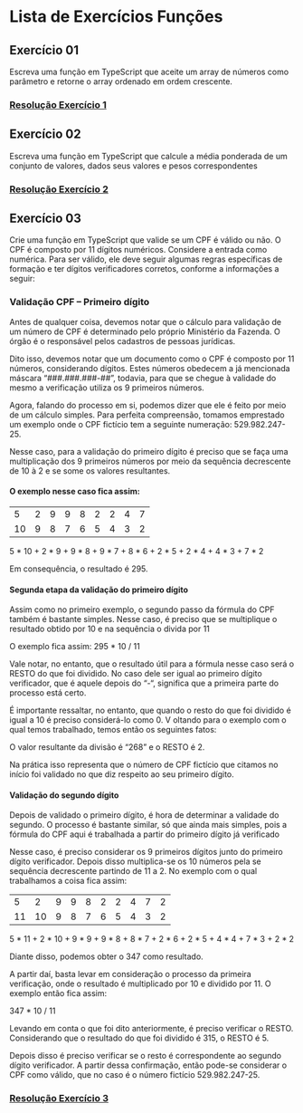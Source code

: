 # Lista de Exercícios Funções

## Exercício 01 

Escreva uma função em TypeScript que aceite um array de números como parâmetro e retorne o array ordenado em ordem crescente. 

### [Resolução Exercício 1](./src/EX01.ts)


## Exercício 02

Escreva uma função em TypeScript que calcule a média ponderada de um conjunto de valores, dados seus valores e pesos correspondentes

### [Resolução Exercício 2](./src/EX02.ts)

## Exercício 03

Crie uma função em TypeScript que valide se um CPF é válido ou não. O CPF é composto por 11 dígitos numéricos. Considere a entrada como numérica. Para ser válido, ele deve seguir algumas regras específicas de formação e ter dígitos verificadores corretos, conforme a informações a seguir:

### Validação CPF – Primeiro dígito

 Antes de qualquer coisa, devemos notar que o cálculo para validação de um número de CPF é determinado pelo próprio Ministério da Fazenda. O órgão é o responsável pelos cadastros de pessoas jurídicas. 
 
 Dito isso, devemos notar que um documento como o CPF é composto por 11 números, considerando dígitos. Estes números obedecem a já mencionada máscara “###.###.###-##”, todavia, para que se chegue à validade do mesmo a verificação utiliza os 9 primeiros números. 
 
 Agora, falando do processo em si, podemos dizer que ele é feito por meio de um cálculo simples. Para perfeita compreensão, tomamos emprestado um exemplo onde o CPF fictício tem a seguinte numeração: 529.982.247-25. 
 
 Nesse caso, para a validação do primeiro dígito é preciso que se faça uma multiplicação dos 9 primeiros números por meio da sequência decrescente de 10 à 2 e se some os valores resultantes.

#### O exemplo nesse caso fica assim:

<table>
    <tbody>
        <tr>
            <td>5</td>
            <td>2</td>
            <td>9</td>
            <td>9</td>
            <td>8</td>
            <td>2</td>
            <td>2</td>
            <td>4</td>
            <td>7</td>
        </tr>
        <tr>
            <td>10</td>
            <td>9</td>
            <td>8</td>
            <td>7</td>
            <td>6</td>
            <td>5</td>
            <td>4</td>
            <td>3</td>
            <td>2</td>
        </tr>
    </tbody>
</table>

5 * 10 + 2 * 9 + 9 * 8 + 9 * 7 + 8 * 6 + 2 * 5 + 2 * 4 + 4 * 3 + 7 * 2

Em consequência, o resultado é 295.

#### Segunda etapa da validação do primeiro dígito

Assim como no primeiro exemplo, o segundo passo da fórmula do CPF também é bastante simples. Nesse caso, é preciso que se multiplique o resultado obtido por 10 e na sequência o divida por 11

O exemplo fica assim: 295 * 10 / 11

Vale notar, no entanto, que o resultado útil para a fórmula nesse caso será o RESTO do que foi dividido. No caso dele ser igual ao primeiro dígito verificador, que é aquele depois do “-“, significa que a primeira parte do processo está certo.

É importante ressaltar, no entanto, que quando o resto do que foi dividido é igual a 10 é preciso considerá-lo como 0.
V
oltando para o exemplo com o qual temos trabalhado, temos então os seguintes fatos:

O valor resultante da divisão é “268” e o RESTO é 2.

Na prática isso representa que o número de CPF fictício que citamos no início foi validado no que diz respeito ao seu primeiro dígito.

#### Validação do segundo dígito

Depois de validado o primeiro dígito, é hora de determinar a validade do segundo. O processo é  bastante similar, só que ainda mais simples, pois a fórmula do CPF aqui é trabalhada a partir do  primeiro dígito já verificado

Nesse caso, é preciso considerar os 9 primeiros dígitos junto do primeiro dígito verificador. Depois disso multiplica-se os 10 números pela se sequência decrescente partindo de 11 a 2. No exemplo com o qual trabalhamos a coisa fica assim:

<table>
    <tbody>
        <tr>
            <td>5</td>
            <td>2</td>
            <td>9</td>
            <td>9</td>
            <td>8</td>
            <td>2</td>
            <td>2</td>
            <td>4</td>
            <td>7</td>
            <td>2</td>
        </tr>
        <tr>
            <td>11</td>
            <td>10</td>
            <td>9</td>
            <td>8</td>
            <td>7</td>
            <td>6</td>
            <td>5</td>
            <td>4</td>
            <td>3</td>
            <td>2</td>
        </tr>
    </tbody>
</table>

5 * 11 + 2 * 10 + 9 * 9 + 9 * 8 + 8 * 7 + 2 * 6 + 2 * 5 + 4 * 4 + 7 * 3 + 2 * 2

Diante disso, podemos obter o 347 como resultado.

A partir daí, basta levar em consideração o processo da primeira verificação, onde o resultado é multiplicado por 10 e dividido por 11. O exemplo então fica assim:

347 * 10 / 11

Levando em conta o que foi dito anteriormente, é preciso verificar o RESTO. Considerando que o resultado do que foi dividido é 315, o RESTO é 5.


Depois disso é preciso verificar se o resto é correspondente ao segundo dígito verificador. A partir dessa confirmação, então pode-se considerar o CPF como válido, que no caso é o número fictício 529.982.247-25.

### [Resolução Exercício 3](./src/EX03.ts)